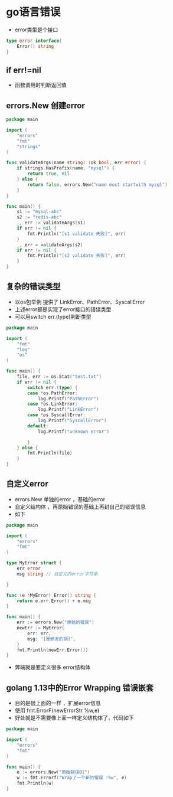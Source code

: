 # go语言错误
- error类型是个接口
```go
type error interface{
    Error() string
}
```

## if err!=nil
- 函数调用时判断返回值

## errors.New 创建error
```go
package main

import (
	"errors"
	"fmt"
	"strings"
)

func validateArgs(name string) (ok bool, err error) {
	if strings.HasPrefix(name, "mysql") {
		return true, nil
	} else {
		return false, errors.New("name must startwith mysql")
	}
}

func main() {
	s1 := "mysql-abc"
	s2 := "redis-abc"
	_, err := validateArgs(s1)
	if err != nil {
		fmt.Println("[s1 validate 失败]", err)
	}
	_, err = validateArgs(s2)
	if err != nil {
		fmt.Println("[s2 validate 失败]", err)
	}
}

```

## 复杂的错误类型
- 以os包举例 提供了 LinkError、PathError、SyscallError 
- 上述error都是实现了error接口的错误类型
- 可以用switch err.(type)判断类型
```go
package main

import (
	"fmt"
	"log"
	"os"
)

func main() {
	file, err := os.Stat("test.txt")
	if err != nil {
		switch err.(type) {
		case *os.PathError:
			log.Printf("PathError")
		case *os.LinkError:
			log.Printf("LinkError")
		case *os.SyscallError:
			log.Printf("SyscallError")
		default:
			log.Printf("unknown error")

		}
	} else {
		fmt.Println(file)
	}
}

```


## 自定义error
- errors.New 单独的error ，基础的error
- 自定义结构体 ，再原始错误的基础上再封自己的错误信息
- 如下
```go
package main

import (
	"errors"
	"fmt"
)

type MyError struct {
	err error
	msg string // 自定义的error字符串

}

func (e *MyError) Error() string {
	return e.err.Error() + e.msg
}

func main() {
	err := errors.New("原始的错误")
	newErr := MyError{
		err: err,
		msg: "[是研发的锅]",
	}
	fmt.Println(newErr.Error())
}

```

- 弊端就是要定义很多 error结构体

## golang 1.13中的Error Wrapping 错误嵌套
- 目的是很上面的一样 ，扩展error信息
- 使用 fmt.ErrorF(newErrorStr %w,e)
- 好处就是不需要像上面一样定义结构体了，代码如下
```go
package main

import (
	"errors"
	"fmt"
)

func main() {
	e := errors.New("原始错误01")
	w := fmt.Errorf("Wrap了一个新的错误 :%w", e)
	fmt.Println(w)
}

```
